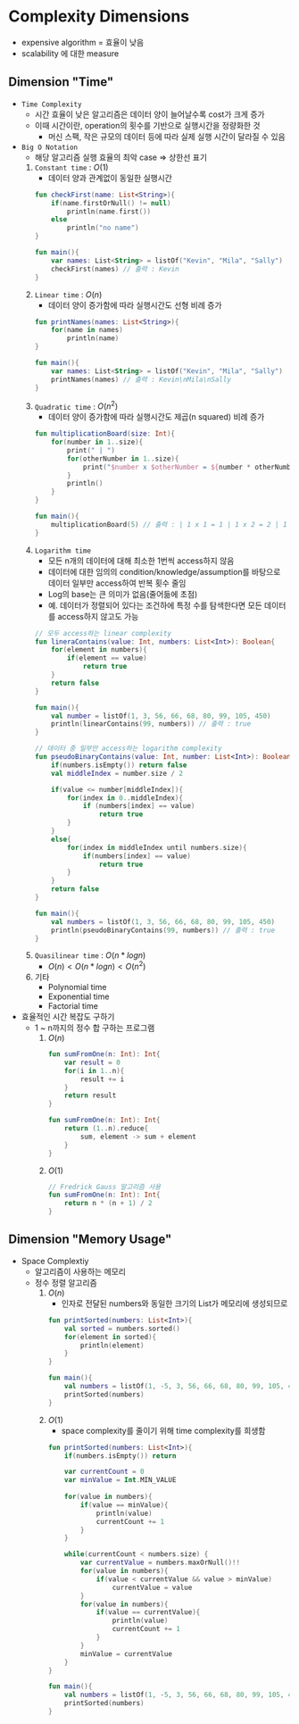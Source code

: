 # Complexity Dimensions
- expensive algorithm = 효율이 낮음
- scalability 에 대한 measure

## Dimension "Time"
- `Time Complexity`
    - 시간 효율이 낮은 알고리즘은 데이터 양이 늘어날수록 cost가 크게 증가
    - 이때 시간이란, operation의 횟수를 기반으로 실행시간을 정량화한 것
        - 머신 스팩, 작은 규모의 데이터 등에 따라 실제 실행 시간이 달라질 수 있음
- `Big O Notation`
    - 해당 알고리즘 실행 효율의 최악 case $\Rightarrow$ 상한선 표기
    1. `Constant time` : $O(1)$
        - 데이터 양과 관계없이 동일한 실행시간
        ```kt
        fun checkFirst(name: List<String>){
            if(name.firstOrNull() != null)
                println(name.first())
            else
                println("no name")
        }

        fun main(){
            var names: List<String> = listOf("Kevin", "Mila", "Sally")
            checkFirst(names) // 출력 : Kevin
        }
        ```
    1. `Linear time` : $O(n)$
        - 데이터 양이 증가함에 따라 실행시간도 선형 비례 증가
        ```kt
        fun printNames(names: List<String>){
            for(name in names)
                println(name)
        }

        fun main(){
            var names: List<String> = listOf("Kevin", "Mila", "Sally")
            printNames(names) // 출력 : Kevin\nMila\nSally
        }
        ```
    1. `Quadratic time` : $O(n^2)$
        - 데이터 양이 증가함에 따라 실행시간도 제곱(n squared) 비례 증가
        ```kt
        fun multiplicationBoard(size: Int){
            for(number in 1..size){
                print(" | ")
                for(otherNumber in 1..size){
                    print("$number x $otherNumber = ${number * otherNumber} | ")
                }
                println()
            }
        }

        fun main(){
            multiplicationBoard(5) // 출력 : | 1 x 1 = 1 | 1 x 2 = 2 | 1 x 3 = 3 | 1 x 4 = 4 | 1 x 5 = 5 |형식으로 5단까지 출력
        }
        ```
    1. `Logarithm time`
        - 모든 n개의 데이터에 대해 최소한 1번씩 access하지 않음
        - 데이터에 대한 임의의 condition/knowledge/assumption를 바탕으로 데이터 일부만 access하여 반복 횟수 줄임
        - Log의 base는 큰 의미가 없음(줄어듦에 초점)
        - 예. 데이터가 정렬되어 있다는 조건하에 특정 수를 탐색한다면 모든 데이터를 access하지 않고도 가능
        ```kt
        // 모두 access하는 linear complexity
        fun lineraContains(value: Int, numbers: List<Int>): Boolean{
            for(element in numbers){
                if(element == value)
                    return true
            }
            return false
        }

        fun main(){
            val number = listOf(1, 3, 56, 66, 68, 80, 99, 105, 450)
            println(linearContains(99, numbers)) // 출력 : true
        }
        ``` 
        ```kt
        // 데이터 중 일부만 access하는 logarithm complexity
        fun pseudoBinaryContains(value: Int, number: List<Int>): Boolean{
            if(numbers.isEmpty()) return false
            val middleIndex = number.size / 2

            if(value <= number[middleIndex]){
                for(index in 0..middleIndex){
                    if (numbers[index] == value)
                        return true
                }
            }
            else{
                for(index in middleIndex until numbers.size){
                    if(numbers[index] == value)
                        return true
                }
            }
            return false
        }

        fun main(){
            val numbers = listOf(1, 3, 56, 66, 68, 80, 99, 105, 450)
            println(pseudoBinaryContains(99, numbers)) // 출력 : true
        }
        ```
    1. `Quasilinear time` : $O(n*logn)$
        - $O(n) \lt O(n*logn) \lt O(n^2)$
    1. 기타
        - Polynomial time
        - Exponential time
        - Factorial time
- 효율적인 시간 복잡도 구하기
    - 1 ~ n까지의 정수 합 구하는 프로그램
        1. $O(n)$
            ```kt
            fun sumFromOne(n: Int): Int{
                var result = 0
                for(i in 1..n){
                    result += i
                }
                return result
            }
            ```
            ```kt
            fun sumFromOne(n: Int): Int{
                return (1..n).reduce{
                    sum, element -> sum + element
                }
            }
            ```
        1. $O(1)$
            ```kt
            // Fredrick Gauss 알고리즘 사용
            fun sumFromOne(n: Int): Int{
                return n * (n + 1) / 2
            }
            ```

## Dimension "Memory Usage"
- Space Complextiy
    - 알고리즘이 사용하는 메모리
    - 정수 정렬 알고리즘
        1. $O(n)$
            - 인자로 전달된 numbers와 동일한 크기의 List가 메모리에 생성되므로
            ```kt
            fun printSorted(numbers: List<Int>){
                val sorted = numbers.sorted()
                for(element in sorted){
                    println(element)
                }
            }

            fun main(){
                val numbers = listOf(1, -5, 3, 56, 66, 68, 80, 99, 105, 450)
                printSorted(numbers)
            }
            ```
        1. $O(1)$
            - space complexity를 줄이기 위해 time complexity를 희생함
            ```kt
            fun printSorted(numbers: List<Int>){
                if(numbers.isEmpty()) return

                var currentCount = 0
                var minValue = Int.MIN_VALUE
                
                for(value in numbers){
                    if(value == minValue){
                        println(value)
                        currentCount += 1
                    }
                }

                while(currentCount < numbers.size) {
                    var currentValue = numbers.maxOrNull()!!
                    for(value in numbers){
                        if(value < currentValue && value > minValue)
                            currentValue = value
                    }
                    for(value in numbers){
                        if(value == currentValue){
                            println(value)
                            currentCount += 1
                        }
                    }
                    minValue = currentValue
                }
            }

            fun main(){
                val numbers = listOf(1, -5, 3, 56, 66, 68, 80, 99, 105, 450)
                printSorted(numbers)
            }
            ```






